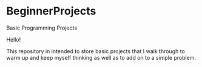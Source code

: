 # BeginnerProjects
Basic Programming Projects

Hello! 

This repository in intended to store basic projects that I walk through to warm up and keep myself thinking as well as to add on to a simple problem. 

